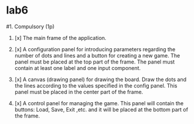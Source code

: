 # lab6
#1. Compulsory (1p)
1. [x] The main frame of the application.
2. [x] A configuration panel for introducing parameters regarding the number of dots and lines and a button for creating a new game. The panel must be placed at the top part of the frame. The panel must contain at least one label and one input component.
3. [x] A canvas (drawing panel) for drawing the board. Draw the dots and the lines according to the values specified in the config panel. This panel must be placed in the center part of the frame.

4. [x] A control panel for managing the game. This panel will contain the buttons: Load, Save, Exit ,etc. and it will be placed at the bottom part of the frame.
